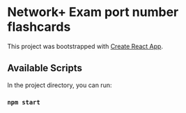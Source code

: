 # Network+ Exam port number flashcards

This project was bootstrapped with [Create React App](https://github.com/facebook/create-react-app).

## Available Scripts

In the project directory, you can run:

### `npm start`
